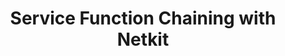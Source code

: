 ---
title: Service Function Chaining with Netkit
description: Building and operating multi-function network service chains
draft: true
---